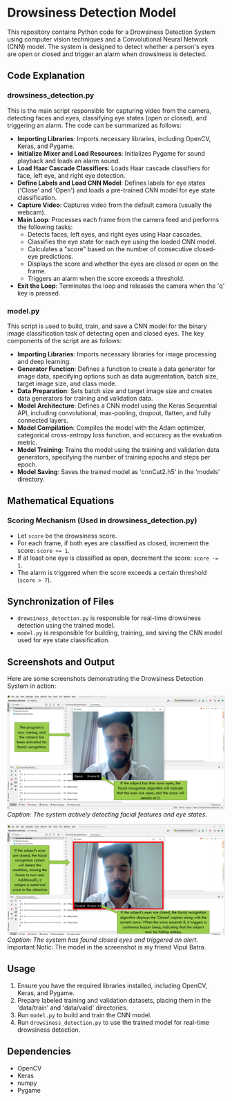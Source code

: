 # Drowsiness Detection Model

This repository contains Python code for a Drowsiness Detection System using computer vision techniques and a Convolutional Neural Network (CNN) model. The system is designed to detect whether a person's eyes are open or closed and trigger an alarm when drowsiness is detected.

## Code Explanation

### drowsiness_detection.py

This is the main script responsible for capturing video from the camera, detecting faces and eyes, classifying eye states (open or closed), and triggering an alarm. The code can be summarized as follows:

- **Importing Libraries**: Imports necessary libraries, including OpenCV, Keras, and Pygame.
- **Initialize Mixer and Load Resources**: Initializes Pygame for sound playback and loads an alarm sound.
- **Load Haar Cascade Classifiers**: Loads Haar cascade classifiers for face, left eye, and right eye detection.
- **Define Labels and Load CNN Model**: Defines labels for eye states ('Close' and 'Open') and loads a pre-trained CNN model for eye state classification.
- **Capture Video**: Captures video from the default camera (usually the webcam).
- **Main Loop**: Processes each frame from the camera feed and performs the following tasks:
  - Detects faces, left eyes, and right eyes using Haar cascades.
  - Classifies the eye state for each eye using the loaded CNN model.
  - Calculates a "score" based on the number of consecutive closed-eye predictions.
  - Displays the score and whether the eyes are closed or open on the frame.
  - Triggers an alarm when the score exceeds a threshold.
- **Exit the Loop**: Terminates the loop and releases the camera when the 'q' key is pressed.

### model.py

This script is used to build, train, and save a CNN model for the binary image classification task of detecting open and closed eyes. The key components of the script are as follows:

- **Importing Libraries**: Imports necessary libraries for image processing and deep learning.
- **Generator Function**: Defines a function to create a data generator for image data, specifying options such as data augmentation, batch size, target image size, and class mode.
- **Data Preparation**: Sets batch size and target image size and creates data generators for training and validation data.
- **Model Architecture**: Defines a CNN model using the Keras Sequential API, including convolutional, max-pooling, dropout, flatten, and fully connected layers.
- **Model Compilation**: Compiles the model with the Adam optimizer, categorical cross-entropy loss function, and accuracy as the evaluation metric.
- **Model Training**: Trains the model using the training and validation data generators, specifying the number of training epochs and steps per epoch.
- **Model Saving**: Saves the trained model as 'cnnCat2.h5' in the 'models' directory.

## Mathematical Equations

### Scoring Mechanism (Used in drowsiness_detection.py)

- Let `score` be the drowsiness score.
- For each frame, if both eyes are classified as closed, increment the score: `score += 1`.
- If at least one eye is classified as open, decrement the score: `score -= 1`.
- The alarm is triggered when the score exceeds a certain threshold (`score > 7`).

## Synchronization of Files

- `drowsiness_detection.py` is responsible for real-time drowsiness detection using the trained model.
- `model.py` is responsible for building, training, and saving the CNN model used for eye state classification.

## Screenshots and Output

Here are some screenshots demonstrating the Drowsiness Detection System in action:

![Detecting](output_ss/detecting.png)
*Caption: The system actively detecting facial features and eye states.*

![Found](output_ss/Found.png)
*Caption: The system has found closed eyes and triggered an alert.*
Important Notic: The model in the screenshot is my friend Vipul Batra.
## Usage

1. Ensure you have the required libraries installed, including OpenCV, Keras, and Pygame.
2. Prepare labeled training and validation datasets, placing them in the 'data/train' and 'data/valid' directories.
3. Run `model.py` to build and train the CNN model.
4. Run `drowsiness_detection.py` to use the trained model for real-time drowsiness detection.

## Dependencies

- OpenCV
- Keras
- numpy
- Pygame
